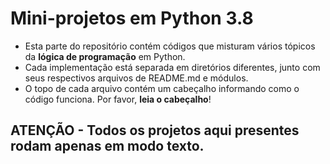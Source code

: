 # Mini-projetos em Python 3.8

* Esta parte do repositório contém códigos que misturam vários tópicos da **lógica de programação** em Python. 
* Cada implementação está separada em diretórios diferentes, junto com seus respectivos arquivos de README.md e módulos.  
* O topo de cada arquivo contém um cabeçalho informando como o código funciona. Por favor, **leia o cabeçalho**!

## **ATENÇÃO** - Todos os projetos aqui presentes rodam apenas em modo texto.
